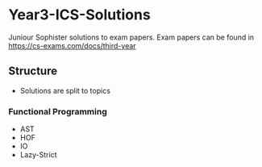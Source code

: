 # Year3-ICS-Solutions
Juniour Sophister solutions to exam papers.
Exam papers can be found in https://cs-exams.com/docs/third-year 

## Structure
* Solutions are split to topics

### Functional Programming
* AST
* HOF
* IO
* Lazy-Strict

